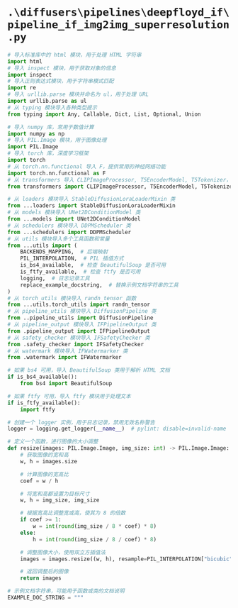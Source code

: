 # `.\diffusers\pipelines\deepfloyd_if\pipeline_if_img2img_superresolution.py`

```py
# 导入标准库中的 html 模块，用于处理 HTML 字符串
import html
# 导入 inspect 模块，用于获取对象的信息
import inspect
# 导入正则表达式模块，用于字符串模式匹配
import re
# 导入 urllib.parse 模块并命名为 ul，用于处理 URL
import urllib.parse as ul
# 从 typing 模块导入各种类型提示
from typing import Any, Callable, Dict, List, Optional, Union

# 导入 numpy 库，常用于数值计算
import numpy as np
# 导入 PIL.Image 模块，用于图像处理
import PIL.Image
# 导入 torch 库，深度学习框架
import torch
# 从 torch.nn.functional 导入 F，提供常用的神经网络功能
import torch.nn.functional as F
# 从 transformers 导入 CLIPImageProcessor, T5EncoderModel, T5Tokenizer，用于自然语言处理和图像处理
from transformers import CLIPImageProcessor, T5EncoderModel, T5Tokenizer

# 从 loaders 模块导入 StableDiffusionLoraLoaderMixin 类
from ...loaders import StableDiffusionLoraLoaderMixin
# 从 models 模块导入 UNet2DConditionModel 类
from ...models import UNet2DConditionModel
# 从 schedulers 模块导入 DDPMScheduler 类
from ...schedulers import DDPMScheduler
# 从 utils 模块导入多个工具函数和常量
from ...utils import (
    BACKENDS_MAPPING,  # 后端映射
    PIL_INTERPOLATION,  # PIL 插值方式
    is_bs4_available,  # 检查 BeautifulSoup 是否可用
    is_ftfy_available,  # 检查 ftfy 是否可用
    logging,  # 日志记录工具
    replace_example_docstring,  # 替换示例文档字符串的工具
)
# 从 torch_utils 模块导入 randn_tensor 函数
from ...utils.torch_utils import randn_tensor
# 从 pipeline_utils 模块导入 DiffusionPipeline 类
from ..pipeline_utils import DiffusionPipeline
# 从 pipeline_output 模块导入 IFPipelineOutput 类
from .pipeline_output import IFPipelineOutput
# 从 safety_checker 模块导入 IFSafetyChecker 类
from .safety_checker import IFSafetyChecker
# 从 watermark 模块导入 IFWatermarker 类
from .watermark import IFWatermarker

# 如果 bs4 可用，导入 BeautifulSoup 类用于解析 HTML 文档
if is_bs4_available():
    from bs4 import BeautifulSoup

# 如果 ftfy 可用，导入 ftfy 模块用于处理文本
if is_ftfy_available():
    import ftfy

# 创建一个 logger 实例，用于日志记录，禁用无效名称警告
logger = logging.get_logger(__name__)  # pylint: disable=invalid-name

# 定义一个函数，进行图像的大小调整
def resize(images: PIL.Image.Image, img_size: int) -> PIL.Image.Image:
    # 获取图像的宽和高
    w, h = images.size

    # 计算图像的宽高比
    coef = w / h

    # 将宽和高都设置为目标尺寸
    w, h = img_size, img_size

    # 根据宽高比调整宽或高，使其为 8 的倍数
    if coef >= 1:
        w = int(round(img_size / 8 * coef) * 8)
    else:
        h = int(round(img_size / 8 / coef) * 8)

    # 调整图像大小，使用双立方插值法
    images = images.resize((w, h), resample=PIL_INTERPOLATION["bicubic"], reducing_gap=None)

    # 返回调整后的图像
    return images

# 示例文档字符串，可能用于函数或类的文档说明
EXAMPLE_DOC_STRING = """
```  
```py  
```  
```py  
```  
```py  
```  
```py  
```  
```py  
```  
```py  
```  
```py  
```  
```py  
```  
```py  
```  
```py  
```  
```py  
```  
```py  
```  
```py  
```  
```py  
```  
```py  
```  
```py  
```  
```py  
```  
```py  
```  
```py  
```  
```py  
```  
```py  
```  
```py  
```  
```py  
```  
```py  
```  
```py  
```  
```py  
```  
```py  
```  
```py  
```  
```py  
```  
```py  
```  
```py  
```  
```py  
```  
```py  
```  
```py  
```  
```py  
```  
```py  
```  
```py  
```  
```py  
```  
```py  
```  
```py  
```  
```py  
```  
```py  
```  
```py  
```  
```py  
```  
```py  
```  
```py  
```  
```py  
```  
```py  
```  
```py  
```  
```py  
```  
```py  
```  
```py  
```  
```py  
```  
```py  
```  
```py  
```  
```py  
```  
```py  
```  
```py  
```  
```py  
```  
```py  
```  
```py  
```  
```py  
```  
```py  
```  
```py  
```  
```py  
```  
```py  
```  
```py  
```  
```py  
```  
```py  
```  
```py  
```  
```py  
```  
```py  
```  
```py  
```  
```py  
```  
```py  
```  
```py  
```  
```py  
```  
```py  
```  
```py  
```  
```py  
```  
```py  
```  
```py  
```  
```py  
```  
```py  
```  
```py  
```  
```py  
```  
```py  
```  
```py  
```  
```py  
```  
```py  
```  
```py  
```  
```py  
```  
```py  
```  
```py  
```  
```py  
```  
```py  
```  
```py  
```  
```py  
```  
```py  
```  
```py  
```  
```py  
```  
```py  
```  
```py  
```  
```py  
```  
```py  
```  
```py  
```  
```py  
```  
```py  
```  
```py  
```  
```py  
```  
```py  
```  
```py  
```  
```py  
```  
```py  
```  
```py  
```  
```py  
```  
```py  
```  
```py  
```  
```py  
```  
```py  
```  
```py  
```  
```py  
```  
```py  
```  
```py  
```  
```py  
```  
```py  
```  
```py  
```  
```py  
```  
```py  
```  
```py  
```  
```py  
```  
```py  
```  
```py  
```  
```py  
```  
```py  
```  
```py  
```  
```py  
```  
```py  
```  
```py  
```  
```py  
```  
```py  
```  
```py  
```  
```py  
```  
```py  
```  
```py  
```  
```py  
```  
```py  
```  
```py  
```  
```py  
```  
```py  
```  
```py  
```  
```py  
```  
```py  
```  
```py  
```  
```py  
```  
```py  
```  
```py  
```  
```py  
```  
```py  
```  
```py  
```  
```py  
```  
```py  
```  
```py  
```  
```py  
```  
```py  
```  
```py  
```  
```py  
```  
```py  
```  
```py  
```  
```py  
```  
```py  
```  
```py  
```  
```py  
```  
```py  
```  
```py  
```  
```py  
```  
```py  
```  
```py  
```  
```py  
```  
```py  
```  
```py  
```  
```py  
```  
```py  
```  
```py  
```  
```py  
```  
```py  
```  
```py  
```  
```py  
```  
```py  
```  
```py  
```  
```py  
```  
```py  
```  
```py  
```  
```py  
```  
```py  
```  
```py  
```  
```py  
```  
```py  
```  
```py  
```  
```py  
```  
```py  
```  
```py  
```  
```py  
```  
```py  
```  
```py  
```  
```py  
```  
```py  
```  
```py  
```  
```py  
```  
```py  
```  
```py  
```  
```py  
```  
```py  
```  
```py  
```  
```py  
```  
```py  
```  
```py  
```  
```py  
```  
```py  
```  
```py  
```  
```py  
```  
```py  
```  
```py  
```  
```py  
```  
```py  
```  
```py  
```  
```py  
```  
```py  
```  
```py  
```  
```py  
```  
```py  
```  
```py  
```  
```py  
```  
```py  
```  
```py  
```  
```py  
```  
```py  
```  
```py  
```  
```py  
```  
```py  
```  
```py  
```  
```py  
```  
```py  
```  
```py  
```  
```py  
```  
```py  
```  
```py  
```  
```py  
```  
```py  
```  
```py  
```  
```py  
```  
```py  
```  
```py  
```  
```py  
```  
```py  
```  
```py  
```  
```py  
```  
```py  
```  
```py  
```  
```py  
```  
```py  
```  
```py  
```  
```py  
```  
```py  
```  
```py  
```  
```py  
```  
```py  
```  
```py  
```  
```py  
```  
```py  
```  
```py  
```  
```py  
```  
```py  
```  
```py  
```  
```py  
```  
```py  
```  
```py  
```  
```py  
```  
```py  
```  
```py  
```  
```py  
```  
```py  
```  
```py  
```  
```py  
```  
```py  
```  
```py  
```  
```py  
```  
```py  
```  
```py  
```  
```py  
```  
```py  
```  
```py  
```  
```py  
```  
```py  
```  
```py  
```  
```py  
```  
```py  
```  
```py  
    Examples:
        ```py
        # 导入所需的库和模块
        >>> from diffusers import IFImg2ImgPipeline, IFImg2ImgSuperResolutionPipeline, DiffusionPipeline
        >>> from diffusers.utils import pt_to_pil
        >>> import torch
        >>> from PIL import Image
        >>> import requests
        >>> from io import BytesIO

        # 定义图片的 URL
        >>> url = "https://raw.githubusercontent.com/CompVis/stable-diffusion/main/assets/stable-samples/img2img/sketch-mountains-input.jpg"
        # 发送 GET 请求以获取图像
        >>> response = requests.get(url)
        # 将响应内容转换为 PIL 图像并转换为 RGB 模式
        >>> original_image = Image.open(BytesIO(response.content)).convert("RGB")
        # 调整图像大小为 768x512 像素
        >>> original_image = original_image.resize((768, 512))

        # 从预训练模型加载图像到图像转换管道
        >>> pipe = IFImg2ImgPipeline.from_pretrained(
        ...     "DeepFloyd/IF-I-XL-v1.0",
        ...     variant="fp16",  # 使用半精度浮点格式
        ...     torch_dtype=torch.float16,  # 设置 PyTorch 的数据类型
        ... )
        # 启用模型的 CPU 离线处理以节省内存
        >>> pipe.enable_model_cpu_offload()

        # 定义生成图像的提示
        >>> prompt = "A fantasy landscape in style minecraft"
        # 对提示进行编码，获取正向和负向的嵌入向量
        >>> prompt_embeds, negative_embeds = pipe.encode_prompt(prompt)

        # 使用管道生成图像
        >>> image = pipe(
        ...     image=original_image,  # 输入的原始图像
        ...     prompt_embeds=prompt_embeds,  # 正向提示嵌入
        ...     negative_prompt_embeds=negative_embeds,  # 负向提示嵌入
        ...     output_type="pt",  # 输出类型设置为 PyTorch 张量
        ... ).images  # 获取生成的图像列表

        # 将生成的中间图像保存为文件
        >>> pil_image = pt_to_pil(image)  # 将 PyTorch 张量转换为 PIL 图像
        >>> pil_image[0].save("./if_stage_I.png")  # 保存第一张图像

        # 从预训练模型加载超分辨率管道
        >>> super_res_1_pipe = IFImg2ImgSuperResolutionPipeline.from_pretrained(
        ...     "DeepFloyd/IF-II-L-v1.0",
        ...     text_encoder=None,  # 不使用文本编码器
        ...     variant="fp16",  # 使用半精度浮点格式
        ...     torch_dtype=torch.float16,  # 设置 PyTorch 的数据类型
        ... )
        # 启用模型的 CPU 离线处理以节省内存
        >>> super_res_1_pipe.enable_model_cpu_offload()

        # 使用超分辨率管道对生成的图像进行处理
        >>> image = super_res_1_pipe(
        ...     image=image,  # 输入的图像
        ...     original_image=original_image,  # 原始图像
        ...     prompt_embeds=prompt_embeds,  # 正向提示嵌入
        ...     negative_prompt_embeds=negative_embeds,  # 负向提示嵌入
        ... ).images  # 获取处理后的图像列表
        # 保存处理后的第一张图像
        >>> image[0].save("./if_stage_II.png")  # 保存为文件
        ```py
"""
# 文档字符串，通常用于描述类的功能和用途
class IFImg2ImgSuperResolutionPipeline(DiffusionPipeline, StableDiffusionLoraLoaderMixin):
    # 声明类的属性，包括 tokenizer 和 text_encoder 的类型
    tokenizer: T5Tokenizer
    text_encoder: T5EncoderModel

    # 声明 UNet 和调度器的类型
    unet: UNet2DConditionModel
    scheduler: DDPMScheduler
    image_noising_scheduler: DDPMScheduler

    # 可选的特征提取器和安全检查器
    feature_extractor: Optional[CLIPImageProcessor]
    safety_checker: Optional[IFSafetyChecker]

    # 可选的水印处理器
    watermarker: Optional[IFWatermarker]

    # 定义一个正则表达式，用于匹配不良标点符号
    bad_punct_regex = re.compile(
        r"["
        + "#®•©™&@·º½¾¿¡§~"
        + r"\)"
        + r"\("
        + r"\]"
        + r"\["
        + r"\}"
        + r"\{"
        + r"\|"
        + "\\"
        + r"\/"
        + r"\*"
        + r"]{1,}"
    )  # noqa

    # 可选组件列表，包含 tokenizer、text_encoder、safety_checker 和 feature_extractor
    _optional_components = ["tokenizer", "text_encoder", "safety_checker", "feature_extractor"]
    # 定义模型的 CPU 卸载顺序
    model_cpu_offload_seq = "text_encoder->unet"
    # 排除水印器不参与 CPU 卸载
    _exclude_from_cpu_offload = ["watermarker"]

    # 构造函数，初始化类的各个属性
    def __init__(
        self,
        tokenizer: T5Tokenizer,  # tokenizer 用于文本处理
        text_encoder: T5EncoderModel,  # text_encoder 负责编码文本
        unet: UNet2DConditionModel,  # unet 处理图像生成
        scheduler: DDPMScheduler,  # scheduler 控制生成过程的时间步
        image_noising_scheduler: DDPMScheduler,  # image_noising_scheduler 处理图像噪声
        safety_checker: Optional[IFSafetyChecker],  # 可选的安全检查器
        feature_extractor: Optional[CLIPImageProcessor],  # 可选的特征提取器
        watermarker: Optional[IFWatermarker],  # 可选的水印处理器
        requires_safety_checker: bool = True,  # 是否需要安全检查器的布尔标志
    ):
        # 调用父类的构造函数进行初始化
        super().__init__()

        # 检查安全检查器是否为 None 且要求使用安全检查器
        if safety_checker is None and requires_safety_checker:
            # 记录警告信息，提示用户禁用了安全检查器
            logger.warning(
                f"You have disabled the safety checker for {self.__class__} by passing `safety_checker=None`. Ensure"
                " that you abide to the conditions of the IF license and do not expose unfiltered"
                " results in services or applications open to the public. Both the diffusers team and Hugging Face"
                " strongly recommend to keep the safety filter enabled in all public facing circumstances, disabling"
                " it only for use-cases that involve analyzing network behavior or auditing its results. For more"
                " information, please have a look at https://github.com/huggingface/diffusers/pull/254 ."
            )

        # 检查安全检查器是否不为 None 且特征提取器为 None
        if safety_checker is not None and feature_extractor is None:
            # 抛出错误，提示用户需要定义特征提取器
            raise ValueError(
                "Make sure to define a feature extractor when loading {self.__class__} if you want to use the safety"
                " checker. If you do not want to use the safety checker, you can pass `'safety_checker=None'` instead."
            )

        # 检查 UNet 配置的输入通道数是否不等于 6
        if unet.config.in_channels != 6:
            # 记录警告信息，提示用户加载的检查点不适用于超分辨率
            logger.warning(
                "It seems like you have loaded a checkpoint that shall not be used for super resolution from {unet.config._name_or_path} as it accepts {unet.config.in_channels} input channels instead of 6. Please make sure to pass a super resolution checkpoint as the `'unet'`: IFSuperResolutionPipeline.from_pretrained(unet=super_resolution_unet, ...)`."
            )

        # 注册多个模块，包括 tokenizer、text_encoder 等
        self.register_modules(
            tokenizer=tokenizer,
            text_encoder=text_encoder,
            unet=unet,
            scheduler=scheduler,
            image_noising_scheduler=image_noising_scheduler,
            safety_checker=safety_checker,
            feature_extractor=feature_extractor,
            watermarker=watermarker,
        )
        # 将需要的配置注册到对象中
        self.register_to_config(requires_safety_checker=requires_safety_checker)

    # 从 diffusers.pipelines.deepfloyd_if.pipeline_if.IFPipeline._text_preprocessing 复制的代码
    # 文本预处理方法，接受文本和清理标题的标志
    def _text_preprocessing(self, text, clean_caption=False):
        # 如果需要清理标题且未安装 BeautifulSoup4，则发出警告
        if clean_caption and not is_bs4_available():
            logger.warning(BACKENDS_MAPPING["bs4"][-1].format("Setting `clean_caption=True`"))
            # 发出警告，提示将清理标题设置为 False
            logger.warning("Setting `clean_caption` to False...")
            # 设置清理标题为 False
            clean_caption = False

        # 如果需要清理标题且未安装 ftfy，则发出警告
        if clean_caption and not is_ftfy_available():
            logger.warning(BACKENDS_MAPPING["ftfy"][-1].format("Setting `clean_caption=True`"))
            # 发出警告，提示将清理标题设置为 False
            logger.warning("Setting `clean_caption` to False...")
            # 设置清理标题为 False
            clean_caption = False

        # 如果输入文本不是元组或列表，则将其转换为列表
        if not isinstance(text, (tuple, list)):
            text = [text]

        # 定义内部处理函数，接受一个字符串文本
        def process(text: str):
            # 如果需要清理标题，调用清理标题的方法
            if clean_caption:
                text = self._clean_caption(text)
                text = self._clean_caption(text)  # 再次调用以确保清理完全
            else:
                # 否则，将文本转换为小写并去除前后空格
                text = text.lower().strip()
            # 返回处理后的文本
            return text

        # 对输入文本列表中的每个文本应用处理函数，并返回结果列表
        return [process(t) for t in text]

    # 禁用梯度计算，提升性能
    @torch.no_grad()
    # 定义编码提示的方法，接受多个参数
    def encode_prompt(
        self,
        prompt: Union[str, List[str]],  # 输入的提示，可以是字符串或字符串列表
        do_classifier_free_guidance: bool = True,  # 是否进行无分类器引导
        num_images_per_prompt: int = 1,  # 每个提示生成的图像数量
        device: Optional[torch.device] = None,  # 指定设备
        negative_prompt: Optional[Union[str, List[str]]] = None,  # 可选的负提示
        prompt_embeds: Optional[torch.Tensor] = None,  # 可选的提示嵌入
        negative_prompt_embeds: Optional[torch.Tensor] = None,  # 可选的负提示嵌入
        clean_caption: bool = False,  # 是否清理标题
    # 定义运行安全检查的方法，接受图像、设备和数据类型参数
    def run_safety_checker(self, image, device, dtype):
        # 如果存在安全检查器，则进行安全检查
        if self.safety_checker is not None:
            # 使用特征提取器处理图像，转换为适合模型输入的格式
            safety_checker_input = self.feature_extractor(self.numpy_to_pil(image), return_tensors="pt").to(device)
            # 进行安全检查，返回检查后的图像及检测结果
            image, nsfw_detected, watermark_detected = self.safety_checker(
                images=image,
                clip_input=safety_checker_input.pixel_values.to(dtype=dtype),
            )
        else:
            # 如果没有安全检查器，则设置检测结果为 None
            nsfw_detected = None
            watermark_detected = None

        # 返回检查后的图像及检测结果
        return image, nsfw_detected, watermark_detected

    # 准备额外步骤参数的方法，供其他方法使用
    # 准备额外的参数用于调度器步骤，不同调度器可能有不同的参数签名
        def prepare_extra_step_kwargs(self, generator, eta):
            # eta (η) 仅用于 DDIMScheduler，其他调度器将忽略该参数
            # eta 对应于 DDIM 论文中的 η: https://arxiv.org/abs/2010.02502
            # 应在 [0, 1] 之间
    
            # 检查调度器是否接受 eta 参数
            accepts_eta = "eta" in set(inspect.signature(self.scheduler.step).parameters.keys())
            # 创建存放额外参数的字典
            extra_step_kwargs = {}
            # 如果调度器接受 eta，添加 eta 到额外参数字典
            if accepts_eta:
                extra_step_kwargs["eta"] = eta
    
            # 检查调度器是否接受 generator 参数
            accepts_generator = "generator" in set(inspect.signature(self.scheduler.step).parameters.keys())
            # 如果调度器接受 generator，添加 generator 到额外参数字典
            if accepts_generator:
                extra_step_kwargs["generator"] = generator
            # 返回额外参数字典
            return extra_step_kwargs
    
        # 检查输入参数的有效性
        def check_inputs(
            self,
            prompt,
            image,
            original_image,
            batch_size,
            callback_steps,
            negative_prompt=None,
            prompt_embeds=None,
            negative_prompt_embeds=None,
        # 从 diffusers.pipelines.deepfloyd_if.pipeline_if_img2img.IFImg2ImgPipeline.preprocess_image 复制而来，将 preprocess_image 替换为 preprocess_original_image
        def preprocess_original_image(self, image: PIL.Image.Image) -> torch.Tensor:
            # 如果输入不是列表，则将其转换为列表
            if not isinstance(image, list):
                image = [image]
    
            # 定义将 numpy 数组转换为 PyTorch 张量的函数
            def numpy_to_pt(images):
                # 如果图像是 3 维，则添加一个维度
                if images.ndim == 3:
                    images = images[..., None]
                # 转换图像格式并创建 PyTorch 张量
                images = torch.from_numpy(images.transpose(0, 3, 1, 2))
                return images
    
            # 如果输入图像是 PIL 图像类型
            if isinstance(image[0], PIL.Image.Image):
                new_image = []
                # 遍历每个图像进行处理
                for image_ in image:
                    # 转换图像为 RGB 格式
                    image_ = image_.convert("RGB")
                    # 调整图像大小
                    image_ = resize(image_, self.unet.config.sample_size)
                    # 转换为 numpy 数组
                    image_ = np.array(image_)
                    # 转换数据类型为 float32
                    image_ = image_.astype(np.float32)
                    # 标准化图像数据
                    image_ = image_ / 127.5 - 1
                    # 将处理后的图像添加到新列表中
                    new_image.append(image_)
    
                # 将新图像列表堆叠为 numpy 数组
                image = np.stack(image, axis=0)  # 转换为 numpy 数组
                # 转换为 PyTorch 张量
                image = numpy_to_pt(image)  # 转换为张量
    
            # 如果输入是 numpy 数组类型
            elif isinstance(image[0], np.ndarray):
                # 根据维度合并多个 numpy 数组
                image = np.concatenate(image, axis=0) if image[0].ndim == 4 else np.stack(image, axis=0)
                # 转换为 PyTorch 张量
                image = numpy_to_pt(image)
    
            # 如果输入是 PyTorch 张量类型
            elif isinstance(image[0], torch.Tensor):
                # 根据维度合并多个张量
                image = torch.cat(image, axis=0) if image[0].ndim == 4 else torch.stack(image, axis=0)
    
            # 返回处理后的图像
            return image
    
        # 从 diffusers.pipelines.deepfloyd_if.pipeline_if_superresolution.IFSuperResolutionPipeline.preprocess_image 复制而来
    # 处理输入图像，将其预处理为适合模型的格式
        def preprocess_image(self, image: PIL.Image.Image, num_images_per_prompt, device) -> torch.Tensor:
            # 检查输入是否为张量或列表，如果不是，则将其转换为列表
            if not isinstance(image, torch.Tensor) and not isinstance(image, list):
                image = [image]
    
            # 如果列表中的第一个元素是 PIL 图像，转换为 NumPy 数组并归一化
            if isinstance(image[0], PIL.Image.Image):
                image = [np.array(i).astype(np.float32) / 127.5 - 1.0 for i in image]
    
                # 将列表中的数组堆叠成一个 NumPy 数组
                image = np.stack(image, axis=0)  # to np
                # 将 NumPy 数组转换为 PyTorch 张量，并调整维度顺序
                image = torch.from_numpy(image.transpose(0, 3, 1, 2))
            # 如果列表中的第一个元素是 NumPy 数组，直接堆叠
            elif isinstance(image[0], np.ndarray):
                image = np.stack(image, axis=0)  # to np
                # 如果数组是五维，取第一维
                if image.ndim == 5:
                    image = image[0]
    
                # 将 NumPy 数组转换为 PyTorch 张量，并调整维度顺序
                image = torch.from_numpy(image.transpose(0, 3, 1, 2))
            # 如果列表中的第一个元素是 PyTorch 张量，检查维度
            elif isinstance(image, list) and isinstance(image[0], torch.Tensor):
                dims = image[0].ndim
    
                # 三维张量堆叠
                if dims == 3:
                    image = torch.stack(image, dim=0)
                # 四维张量连接
                elif dims == 4:
                    image = torch.concat(image, dim=0)
                # 维度不匹配时引发错误
                else:
                    raise ValueError(f"Image must have 3 or 4 dimensions, instead got {dims}")
    
            # 将图像移动到指定设备并设置数据类型
            image = image.to(device=device, dtype=self.unet.dtype)
    
            # 重复图像以匹配每个提示的图像数量
            image = image.repeat_interleave(num_images_per_prompt, dim=0)
    
            # 返回处理后的图像张量
            return image
    
        # 从 diffusers.pipelines.stable_diffusion.pipeline_stable_diffusion_img2img.StableDiffusionImg2ImgPipeline.get_timesteps 复制
        def get_timesteps(self, num_inference_steps, strength):
            # 计算初始时间步长，确保不超过总步长
            init_timestep = min(int(num_inference_steps * strength), num_inference_steps)
    
            # 计算开始时间步
            t_start = max(num_inference_steps - init_timestep, 0)
            # 获取调度器的时间步列表
            timesteps = self.scheduler.timesteps[t_start * self.scheduler.order :]
            # 如果调度器具有设置开始索引的方法，则调用该方法
            if hasattr(self.scheduler, "set_begin_index"):
                self.scheduler.set_begin_index(t_start * self.scheduler.order)
    
            # 返回时间步和有效的推理步长
            return timesteps, num_inference_steps - t_start
    
        # 从 diffusers.pipelines.deepfloyd_if.pipeline_if_img2img.IFImg2ImgPipeline.prepare_intermediate_images 复制
        def prepare_intermediate_images(
            self, image, timestep, batch_size, num_images_per_prompt, dtype, device, generator=None
        ):
            # 解构图像的维度信息
            _, channels, height, width = image.shape
    
            # 计算有效的批量大小
            batch_size = batch_size * num_images_per_prompt
    
            # 创建新的形状元组
            shape = (batch_size, channels, height, width)
    
            # 检查生成器列表的长度是否与批量大小匹配
            if isinstance(generator, list) and len(generator) != batch_size:
                raise ValueError(
                    f"You have passed a list of generators of length {len(generator)}, but requested an effective batch"
                    f" size of {batch_size}. Make sure the batch size matches the length of the generators."
                )
    
            # 生成随机噪声张量
            noise = randn_tensor(shape, generator=generator, device=device, dtype=dtype)
    
            # 重复图像以匹配每个提示的图像数量
            image = image.repeat_interleave(num_images_per_prompt, dim=0)
            # 将噪声添加到图像中
            image = self.scheduler.add_noise(image, noise, timestep)
    
            # 返回添加噪声后的图像
            return image
    
        # 禁用梯度计算，以减少内存使用
        @torch.no_grad()
        # 替换示例文档字符串
        @replace_example_docstring(EXAMPLE_DOC_STRING)
    # 定义可调用类的 __call__ 方法，允许该类实例像函数一样被调用
        def __call__(
            self,
            # 输入的图像，可以是 PIL 图像、NumPy 数组或 PyTorch 张量
            image: Union[PIL.Image.Image, np.ndarray, torch.Tensor],
            # 原始图像，可以是多种格式，默认为 None
            original_image: Union[
                PIL.Image.Image, torch.Tensor, np.ndarray, List[PIL.Image.Image], List[torch.Tensor], List[np.ndarray]
            ] = None,
            # 图像处理的强度，默认为 0.8
            strength: float = 0.8,
            # 提示词，可以是单个字符串或字符串列表，默认为 None
            prompt: Union[str, List[str]] = None,
            # 推理步骤的数量，默认为 50
            num_inference_steps: int = 50,
            # 时间步的列表，默认为 None
            timesteps: List[int] = None,
            # 指导比例，默认为 4.0
            guidance_scale: float = 4.0,
            # 负提示词，可以是单个字符串或字符串列表，默认为 None
            negative_prompt: Optional[Union[str, List[str]]] = None,
            # 每个提示词生成的图像数量，默认为 1
            num_images_per_prompt: Optional[int] = 1,
            # 控制随机性的参数，默认为 0.0
            eta: float = 0.0,
            # 生成器，用于控制随机性，可以是单个或多个 PyTorch 生成器，默认为 None
            generator: Optional[Union[torch.Generator, List[torch.Generator]]] = None,
            # 提示词的嵌入表示，默认为 None
            prompt_embeds: Optional[torch.Tensor] = None,
            # 负提示词的嵌入表示，默认为 None
            negative_prompt_embeds: Optional[torch.Tensor] = None,
            # 输出类型，默认为 "pil"（PIL 图像）
            output_type: Optional[str] = "pil",
            # 是否返回字典格式的输出，默认为 True
            return_dict: bool = True,
            # 回调函数，在处理过程中可以调用，默认为 None
            callback: Optional[Callable[[int, int, torch.Tensor], None]] = None,
            # 回调函数调用的步数，默认为 1
            callback_steps: int = 1,
            # 跨注意力的关键字参数，默认为 None
            cross_attention_kwargs: Optional[Dict[str, Any]] = None,
            # 噪声水平，默认为 250
            noise_level: int = 250,
            # 是否清理提示词，默认为 True
            clean_caption: bool = True,
```